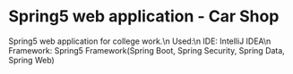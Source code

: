 # Spring5 web application - Car Shop
Spring5 web application for college work.\n
Used:\n
IDE: IntelliJ IDEA\n
Framework: Spring5 Framework(Spring Boot, Spring Security, Spring Data, Spring Web)
